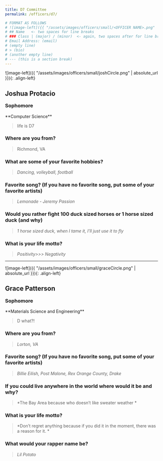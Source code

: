 ```yaml
---
title: D7 Committee
permalink: /officers/d7/

# FORMAT AS FOLLOWS
# ![image-left]({{ "/assets/images/officers/small/<OFFICER NAME>.png" | absolute_url }}){: .align-left}
# ## Name   <- two spaces for line breaks
# ### Class | (major) / (minor)  <- again, two spaces after for line breaks
# Email Address: (email)
# (empty line)
# > (bio)
# (another empty line)
# --- (this is a section break)
---
```


![image-left]({{ "/assets/images/officers/small/joshCircle.png" | absolute_url }}){: .align-left}
## Joshua Protacio
<p style="margin-bottom: 0.45em; padding: 0">
<a href="https://www.instagram.com/joshmprotacio/" style="margin: 0; padding: 0"><i class="fa fa-2x fa-fw fa-instagram" style="color: #494e48"></i></a>
<a href="mailto:joshp28@vt.edu" style="margin: 0; padding: 0"><i class="fa fa-2x fa-fw fa-envelope" style="color: #494e48"></i></a></p>
<h3 style="margin-top: 0">Sophomore</h3>
**Computer Science**  

> life is D7

### **Where are you from?**

> Richmond, VA


### **What are some of your favorite hobbies?**

> *Dancing, volleyball, football*

### **Favorite song? (If you have no favorite song, put some of your favorite artists)**

> *Lemonade - Jeremy Passion*

### **Would you rather fight 100 duck sized horses or 1 horse sized duck (and why)**

> *1 horse sized duck, when I tame it, I’ll just use it to fly*

### **What is your life motto?**

> *Positivity>>> Negativity*

---

![image-left]({{ "/assets/images/officers/small/graceCircle.png" | absolute_url }}){: .align-left}
## Grace Patterson
<p style="margin-bottom: 0.45em; padding: 0">
<a href="https://www.instagram.com/gpattrson/" style="margin: 0; padding: 0"><i class="fa fa-2x fa-fw fa-instagram" style="color: #494e48"></i></a>
<a href="mailto:gkpatterson@vt.edu" style="margin: 0; padding: 0"><i class="fa fa-2x fa-fw fa-envelope" style="color: #494e48"></i></a></p>
<h3 style="margin-top: 0">Sophomore</h3>
**Materials Science and Engineering**  

> D what?!

### **Where are you from?**
>*Lorton, VA*

### **Favorite song? (If you have no favorite song, put some of your favorite artists)**

> *Billie Eilish, Post Malone, Rex Orange County, Drake*

### **If you could live anywhere in the world where would it be and why?**

> *The Bay Area because who doesn’t like sweater weather *

### **What is your life motto?**

> *Don’t regret anything because if you did it in the moment, there was a reason for it.  *

### **What would your rapper name be?**

> *Lil Potato*
